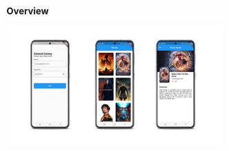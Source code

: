 ## Overview

![Finished App](https://github.com/achmadkamal/testcase_with_provider/blob/master/images/Overview.png?raw=true)
